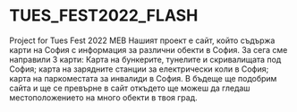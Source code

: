 # TUES_FEST2022_FLASH
Project for Tues Fest 2022
                                      MEB
Нашият проект е сайт, който съдържа карти на София с информация за различни обекти в София. За сега сме направили 3 карти: Карта на бункерите, тунелите и скривалищата под София; карта на зарядните станции за електрически коли в София; карта на паркоместата за инвалиди в София. В бъдеще ще подобрим сайта и ще се превърне в сайт откъдето ще можеш да гледаш местоположението на много обекти в твоя град. 